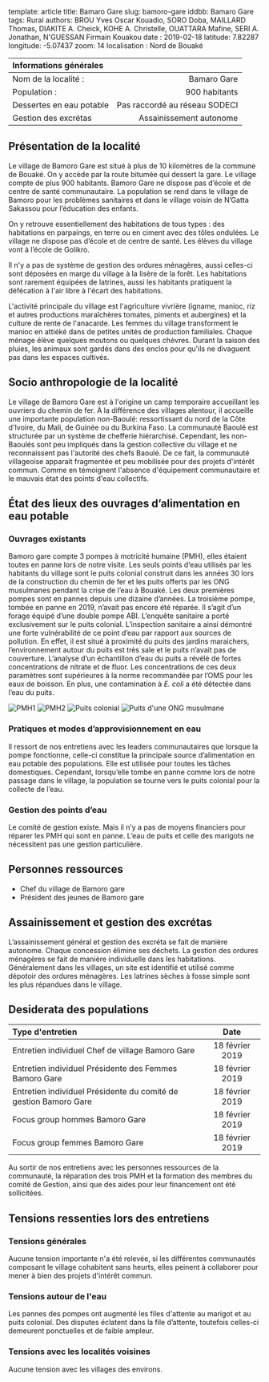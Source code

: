 template: article
title: Bamaro Gare
slug: bamoro-gare
iddbb: Bamaro Gare
tags: Rural
authors: BROU Yves Oscar Kouadio, SORO Doba, MAILLARD Thomas, DIAKITE A. Cheick, KOHE A. Christelle, OUATTARA Mafine, SERI A. Jonathan, N'GUESSAN Firmain Kouakou
date : 2019-02-18
latitude: 7.82287
longitude: -5.07437
zoom: 14
localisation : Nord de Bouaké


|Informations générales||
|:--|--:|
| Nom de la localité : | Bamaro Gare | 
| Population : | 900 habitants | 
| Dessertes en eau potable | Pas raccordé au réseau SODECI | 
| Gestion des excrétas | Assainissement autonome | 


## Présentation de la localité
Le village de Bamoro Gare est situé à plus de 10 kilomètres de la commune de Bouaké. On y accède par la route bitumée qui dessert la gare. Le village compte de plus 900 habitants. Bamoro Gare ne dispose pas d’école et de centre de santé communautaire. La population se rend dans le village  de Bamoro pour les problèmes sanitaires et dans le village voisin de N’Gatta Sakassou pour l’éducation des enfants.


On y retrouve essentiellement des habitations de tous types : des habitations en parpaings, en terre ou en ciment avec des tôles ondulées.  Le village ne dispose pas d’école et de centre de santé. Les élèves du village vont à l’école de Golikro.


Il n'y a pas de système de gestion des ordures ménagères, aussi celles-ci sont déposées en marge du village à la lisère de la forêt. Les habitations sont rarement équipées de latrines, aussi les habitants pratiquent la défécation à l'air libre à l'écart des habitations.


L'activité principale du village est l'agriculture vivrière (igname, manioc, riz et autres productions maraîchères tomates, piments et aubergines) et la culture de rente de l'anacarde. Les femmes du village transforment le manioc en attiéké dans de petites unités de production familiales. Chaque ménage élève quelques moutons ou quelques chèvres. Durant la saison des pluies, les animaux sont gardés dans des enclos pour qu'ils ne divaguent pas dans les espaces cultivés.

## Socio anthropologie de la localité


Le village de Bamoro Gare est à l'origine un camp temporaire accueillant les ouvriers du chemin de fer. À la différence des villages alentour, il accueille une importante population non-Baoulé: ressortissant du nord de la Côte d'Ivoire, du Mali, de Guinée ou du Burkina Faso. La communauté Baoulé est structurée par un système de chefferie hiérarchisé. Cependant, les non-Baoulés sont peu impliqués dans la gestion collective du village et ne reconnaissent pas l'autorité des chefs Baoulé. De ce fait, la communauté villageoise apparait fragmentée et peu mobilisée pour des projets d'intérêt commun. Comme en témoignent l'absence d'équipement communautaire et le mauvais état des points d'eau collectifs. 

## État des lieux des ouvrages d’alimentation en eau potable

### Ouvrages existants
Bamoro gare compte 3 pompes à motricité humaine (PMH), elles étaient toutes en panne lors de notre visite. Les seuls points d’eau utilisés par les habitants du village sont le puits colonial construit dans les années 30 lors de la construction du chemin de fer et les puits offerts par les ONG musulmanes  pendant la crise de l’eau à Bouaké. Les deux premières pompes sont en pannes depuis une dizaine d’années. La troisième pompe, tombée en panne en 2019, n’avait pas encore été réparée. Il s’agit d’un forage équipé d’une double pompe ABI.
L’enquête sanitaire a porté exclusivement sur le puits colonial. L’inspection sanitaire a ainsi démontré une forte vulnérabilité de ce point d’eau par rapport aux sources de pollution. En effet, il est situé à proximité du puits des jardins maraichers, l’environnement autour du puits est très sale et le puits n’avait pas de couverture.
L’analyse d’un échantillon d’eau du puits a révélé de fortes concentrations de nitrate et de fluor. Les concentrations de ces deux paramètres sont supérieures à la norme recommandée par l’OMS pour les eaux de boisson. En plus, une contamination à *E. coli* a été détectée dans l’eau du puits.

![PMH1](images/BamoroGare1.jpg "PMH1")
![PMH2](images/BamoroGare3.jpg "PMH2")
![Puits colonial](images/BamoroGare4.jpg "Puits colonial")
![Puits d'une ONG musulmane](images/BamoroGare2.jpg "Puits d'une ONG musulmane")

### Pratiques et modes d’approvisionnement en eau
Il ressort de nos entretiens avec les leaders communautaires que lorsque la pompe fonctionne, celle-ci constitue la principale source d’alimentation en eau potable des populations. Elle est utilisée pour toutes les tâches domestiques. Cependant, lorsqu’elle tombe en panne comme lors de notre passage dans le village, la population se tourne vers le puits colonial pour la collecte de l’eau.

### Gestion des points d’eau
Le comité de gestion existe. Mais il n’y a pas de moyens financiers pour réparer les PMH qui sont en panne. L’eau de puits et celle des marigots ne nécessitent pas une gestion particulière. 


## Personnes ressources
 
 
* Chef du village de Bamoro gare
* Président des jeunes de Bamoro gare



## Assainissement et gestion des excrétas
L’assainissement général et gestion des excréta se fait de manière autonome. Chaque concession élimine ses déchets.  La gestion des ordures ménagères se fait de manière individuelle dans les habitations. Généralement dans les villages, un site est identifié et utilisé comme dépotoir des ordures ménagères.
Les latrines sèches à fosse simple sont les plus répandues dans le village.

## Desiderata des populations
| Type d'entretien | Date | 
| :-- | :--: | 
| Entretien individuel Chef de village Bamoro Gare|18 février 2019| 
| Entretien individuel Présidente des Femmes Bamoro Gare|18 février 2019|
| Entretien individuel Présidente du comité de gestion Bamoro Gare|18 février 2019| 
| Focus group hommes Bamoro Gare|18 février 2019|
| Focus group femmes Bamoro Gare|18 février 2019|

Au sortir de nos entretiens avec les personnes ressources de la communauté, la réparation des trois PMH et la formation des membres du comité de Gestion, ainsi que des aides pour leur financement ont été sollicitées. 


## Tensions ressenties lors des entretiens

### Tensions générales
Aucune tension importante n'a été relevée, si les différentes communautés composant le village cohabitent sans heurts, elles peinent à collaborer pour mener à bien des projets d'intérêt commun. 

### Tensions autour de l'eau
Les pannes des pompes ont augmenté les files d'attente au marigot et au puits colonial. Des disputes éclatent dans la file d’attente, toutefois celles-ci demeurent ponctuelles et de faible ampleur. 

### Tensions avec les localités voisines
Aucune tension avec les villages des environs.

